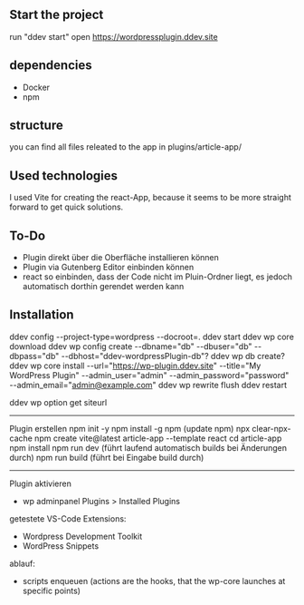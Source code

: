 ## Start the project ##
run "ddev start"
open https://wordpressplugin.ddev.site

## dependencies ##
- Docker
- npm

## structure ##
you can find all files releated to the app in
plugins/article-app/

## Used technologies ##
I used Vite for creating the react-App, because it seems to be more straight forward to get quick solutions.

## To-Do ##
- Plugin direkt über die Oberfläche installieren können
- Plugin via Gutenberg Editor einbinden können
- react so einbinden, dass der Code nicht im Pluin-Ordner liegt, es jedoch automatisch dorthin gerendet werden kann

## Installation ##
ddev config --project-type=wordpress --docroot=.
ddev start
ddev wp core download
ddev wp config create --dbname="db" --dbuser="db" --dbpass="db" --dbhost="ddev-wordpressPlugin-db"?
ddev wp db create?
ddev wp core install --url="https://wp-plugin.ddev.site" --title="My WordPress Plugin" --admin_user="admin" --admin_password="password" --admin_email="admin@example.com"
ddev wp rewrite flush
ddev restart

ddev wp option get siteurl

---

Plugin erstellen
npm init -y
npm install -g npm (update npm)
npx clear-npx-cache
npm create vite@latest article-app --template react
cd article-app
npm install
npm run dev (führt laufend automatisch builds bei Änderungen durch)
npm run build (führt bei Eingabe build durch)

---
Plugin aktivieren
- wp adminpanel Plugins > Installed Plugins

getestete VS-Code Extensions:
- Wordpress Development Toolkit
- WordPress Snippets

ablauf:
- scripts enqueuen (actions are the hooks, that the wp-core launches at specific points)
